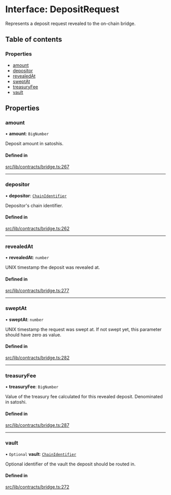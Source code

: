 # Interface: DepositRequest

Represents a deposit request revealed to the on-chain bridge.

## Table of contents

### Properties

- [amount](DepositRequest.md#amount)
- [depositor](DepositRequest.md#depositor)
- [revealedAt](DepositRequest.md#revealedat)
- [sweptAt](DepositRequest.md#sweptat)
- [treasuryFee](DepositRequest.md#treasuryfee)
- [vault](DepositRequest.md#vault)

## Properties

### amount

• **amount**: `BigNumber`

Deposit amount in satoshis.

#### Defined in

[src/lib/contracts/bridge.ts:267](https://github.com/keep-network/tbtc-v2/blob/main/typescript/src/lib/contracts/bridge.ts#L267)

___

### depositor

• **depositor**: [`ChainIdentifier`](ChainIdentifier.md)

Depositor's chain identifier.

#### Defined in

[src/lib/contracts/bridge.ts:262](https://github.com/keep-network/tbtc-v2/blob/main/typescript/src/lib/contracts/bridge.ts#L262)

___

### revealedAt

• **revealedAt**: `number`

UNIX timestamp the deposit was revealed at.

#### Defined in

[src/lib/contracts/bridge.ts:277](https://github.com/keep-network/tbtc-v2/blob/main/typescript/src/lib/contracts/bridge.ts#L277)

___

### sweptAt

• **sweptAt**: `number`

UNIX timestamp the request was swept at. If not swept yet, this parameter
should have zero as value.

#### Defined in

[src/lib/contracts/bridge.ts:282](https://github.com/keep-network/tbtc-v2/blob/main/typescript/src/lib/contracts/bridge.ts#L282)

___

### treasuryFee

• **treasuryFee**: `BigNumber`

Value of the treasury fee calculated for this revealed deposit.
Denominated in satoshi.

#### Defined in

[src/lib/contracts/bridge.ts:287](https://github.com/keep-network/tbtc-v2/blob/main/typescript/src/lib/contracts/bridge.ts#L287)

___

### vault

• `Optional` **vault**: [`ChainIdentifier`](ChainIdentifier.md)

Optional identifier of the vault the deposit should be routed in.

#### Defined in

[src/lib/contracts/bridge.ts:272](https://github.com/keep-network/tbtc-v2/blob/main/typescript/src/lib/contracts/bridge.ts#L272)
